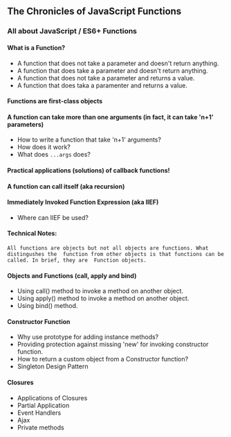 ## The Chronicles of JavaScript Functions
### All about JavaScript / ES6+ Functions
#### What is a Function?
 - A function that does not take a parameter and doesn't return anything.
 - A function that does take a parameter and doesn't return anything.
 - A function that does not take a parameter and returns a value.
 - A function that does taka a paramenter and returns a value.
#### Functions are first-class objects
#### A function can take more than one arguments (in fact, it can take 'n+1' parameters)
 - How to write a function that take 'n+1' arguments?
 - How does it work?
 - What does `...args` does?
#### Practical applications (solutions) of callback functions!
#### A function can call itself (aka recursion) 
#### Immediately Invoked Function Expression (aka IIEF)
 - Where can IIEF be used?
#### Technical Notes:
`All functions are objects but not all objects are functions. What distingushes the 
function from other objects is that functions can be called. In brief, they are 
Function objects.`
#### Objects and Functions (call, apply and bind)
 - Using call() method to invoke a method on another object.
 - Using apply() method to invoke a method on another object.
 - Using bind() method.
#### Constructor Function
 - Why use prototype for adding instance methods?
 - Providing protection against missing 'new' for invoking constructor function.
 - How to return a custom object from a Constructor function?
 - Singleton Design Pattern
#### Closures
 - Applications of Closures
 - Partial Application
 - Event Handlers
 - Ajax
 - Private methods
 
